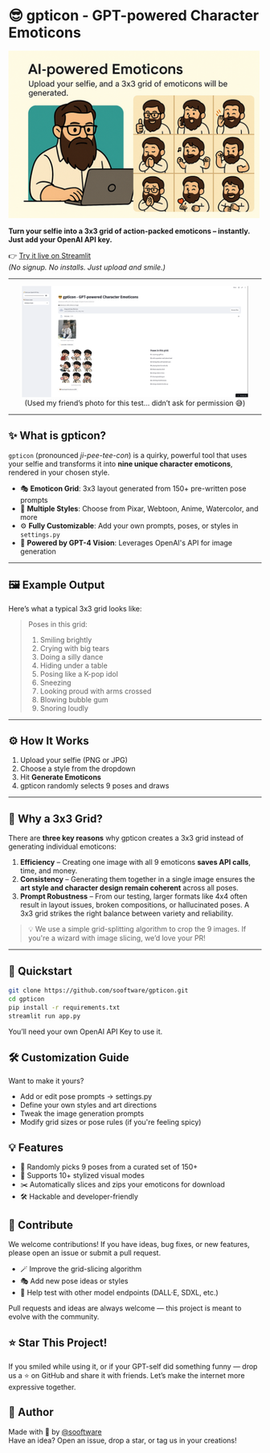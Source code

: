 # 😎 gpticon - GPT-powered Character Emoticons

<img src="assets/developer.png" width="500">

**Turn your selfie into a 3x3 grid of action-packed emoticons – instantly. Just add your OpenAI API key.**

👉 [Try it live on Streamlit](https://sooftware-gpticon-app-4twl6r.streamlit.app/)  
_(No signup. No installs. Just upload and smile.)_

---

<div align="center">
  <img src="assets/friend.png" width="450"/>
  <br/>
  (Used my friend’s photo for this test... didn’t ask for permission 😅)</sub>
</div>

---

## ✨ What is gpticon?

`gpticon` (pronounced *ji-pee-tee-con*) is a quirky, powerful tool that uses your selfie and transforms it into **nine unique character emoticons**, rendered in your chosen style.

- 🎭 **Emoticon Grid**: 3x3 layout generated from 150+ pre-written pose prompts
- 🎨 **Multiple Styles**: Choose from Pixar, Webtoon, Anime, Watercolor, and more
- ⚙️ **Fully Customizable**: Add your own prompts, poses, or styles in `settings.py`
- 🤖 **Powered by GPT-4 Vision**: Leverages OpenAI's API for image generation

---

## 🖼️ Example Output

Here’s what a typical 3x3 grid looks like:

> Poses in this grid:
> 
> 01. Smiling brightly  
> 02. Crying with big tears  
> 03. Doing a silly dance  
> 04. Hiding under a table  
> 05. Posing like a K-pop idol  
> 06. Sneezing  
> 07. Looking proud with arms crossed  
> 08. Blowing bubble gum  
> 09. Snoring loudly  

---

## ⚙️ How It Works

1. Upload your selfie (PNG or JPG)
2. Choose a style from the dropdown
3. Hit **Generate Emoticons**
4. gpticon randomly selects 9 poses and draws

---

## 🤔 Why a 3x3 Grid?

There are **three key reasons** why gpticon creates a 3x3 grid instead of generating individual emoticons:

1. **Efficiency** – Creating one image with all 9 emoticons **saves API calls**, time, and money.  
2. **Consistency** – Generating them together in a single image ensures the **art style and character design remain coherent** across all poses.
3. **Prompt Robustness** – From our testing, larger formats like 4x4 often result in layout issues, broken compositions, or hallucinated poses. A 3x3 grid strikes the right balance between variety and reliability.

> 💡 We use a simple grid-splitting algorithm to crop the 9 images. If you're a wizard with image slicing, we’d love your PR!

---

## 🚀 Quickstart

```bash
git clone https://github.com/sooftware/gpticon.git
cd gpticon
pip install -r requirements.txt
streamlit run app.py

```

You’ll need your own OpenAI API Key to use it.

## 🛠️ Customization Guide

Want to make it yours?

- Add or edit pose prompts → settings.py
- Define your own styles and art directions
- Tweak the image generation prompts
- Modify grid sizes or pose rules (if you're feeling spicy)

## 💡 Features

- 🎲 Randomly picks 9 poses from a curated set of 150+ 
- 🎨 Supports 10+ stylized visual modes
- ✂️ Automatically slices and zips your emoticons for download
- 🛠️ Hackable and developer-friendly

## 🤝 Contribute

We welcome contributions! If you have ideas, bug fixes, or new features, please open an issue or submit a pull request.

- 🪄 Improve the grid-slicing algorithm
- 🎭 Add new pose ideas or styles
- 🧪 Help test with other model endpoints (DALL·E, SDXL, etc.)

Pull requests and ideas are always welcome — this project is meant to evolve with the community.

## ⭐ Star This Project!

If you smiled while using it, or if your GPT-self did something funny —
drop us a ⭐ on GitHub and share it with friends. Let’s make the internet more expressive together.

## 👤 Author
Made with 💛 by [@sooftware](https://github.com/sooftware)  
Have an idea? Open an issue, drop a star, or tag us in your creations!
